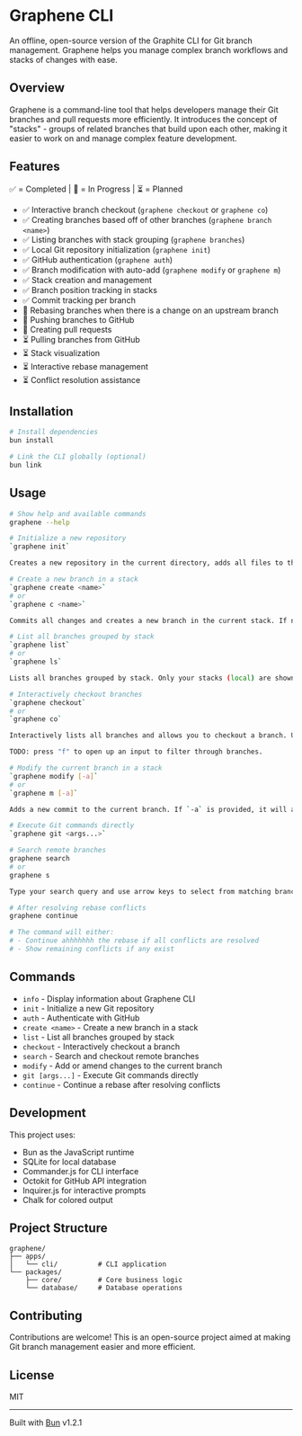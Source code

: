 # Graphene CLI

An offline, open-source version of the Graphite CLI for Git branch management. Graphene helps you manage complex branch workflows and stacks of changes with ease.

## Overview

Graphene is a command-line tool that helps developers manage their Git branches and pull requests more efficiently. It introduces the concept of "stacks" - groups of related branches that build upon each other, making it easier to work on and manage complex feature development.

## Features

✅ = Completed | 🚧 = In Progress | ⏳ = Planned

- ✅ Interactive branch checkout (`graphene checkout` or `graphene co`)
- ✅ Creating branches based off of other branches (`graphene branch <name>`)
- ✅ Listing branches with stack grouping (`graphene branches`)
- ✅ Local Git repository initialization (`graphene init`)
- ✅ GitHub authentication (`graphene auth`)
- ✅ Branch modification with auto-add (`graphene modify` or `graphene m`)
- ✅ Stack creation and management
- ✅ Branch position tracking in stacks
- ✅ Commit tracking per branch
- 🚧 Rebasing branches when there is a change on an upstream branch
- 🚧 Pushing branches to GitHub
- 🚧 Creating pull requests
- ⏳ Pulling branches from GitHub
- ⏳ Stack visualization
- ⏳ Interactive rebase management
- ⏳ Conflict resolution assistance

## Installation

```bash
# Install dependencies
bun install

# Link the CLI globally (optional)
bun link
```

## Usage

```bash
# Show help and available commands
graphene --help

# Initialize a new repository
`graphene init`

Creates a new repository in the current directory, adds all files to the staging area, and commits them.

# Create a new branch in a stack
`graphene create <name>`
# or
`graphene c <name>`

Commits all changes and creates a new branch in the current stack. If no stack is found, it will create a new stack.

# List all branches grouped by stack
`graphene list`
# or
`graphene ls`

Lists all branches grouped by stack. Only your stacks (local) are shown.

# Interactively checkout branches
`graphene checkout`
# or
`graphene co`

Interactively lists all branches and allows you to checkout a branch. Use jk and arrow keys to navigate.

TODO: press "f" to open up an input to filter through branches.

# Modify the current branch in a stack
`graphene modify [-a]`
# or
`graphene m [-a]`

Adds a new commit to the current branch. If `-a` is provided, it will amend the last commit.

# Execute Git commands directly
`graphene git <args...>`

# Search remote branches
graphene search
# or
graphene s

Type your search query and use arrow keys to select from matching branches.

# After resolving rebase conflicts
graphene continue

# The command will either:
# - Continue ahhhhhhh the rebase if all conflicts are resolved
# - Show remaining conflicts if any exist
```

## Commands

- `info` - Display information about Graphene CLI
- `init` - Initialize a new Git repository
- `auth` - Authenticate with GitHub
- `create <name>` - Create a new branch in a stack
- `list` - List all branches grouped by stack
- `checkout` - Interactively checkout a branch
- `search` - Search and checkout remote branches
- `modify` - Add or amend changes to the current branch
- `git [args...]` - Execute Git commands directly
- `continue` - Continue a rebase after resolving conflicts

## Development

This project uses:

- Bun as the JavaScript runtime
- SQLite for local database
- Commander.js for CLI interface
- Octokit for GitHub API integration
- Inquirer.js for interactive prompts
- Chalk for colored output

## Project Structure

```
graphene/
├── apps/
│   └── cli/          # CLI application
└── packages/
    ├── core/         # Core business logic
    └── database/     # Database operations
```

## Contributing

Contributions are welcome! This is an open-source project aimed at making Git branch management easier and more efficient.

## License

MIT

---

Built with [Bun](https://bun.sh) v1.2.1
